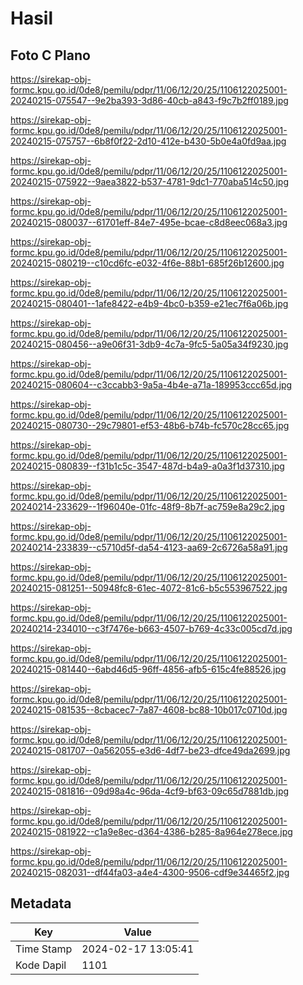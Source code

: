 # Hasil

## Foto C Plano

https://sirekap-obj-formc.kpu.go.id/0de8/pemilu/pdpr/11/06/12/20/25/1106122025001-20240215-075547--9e2ba393-3d86-40cb-a843-f9c7b2ff0189.jpg

https://sirekap-obj-formc.kpu.go.id/0de8/pemilu/pdpr/11/06/12/20/25/1106122025001-20240215-075757--6b8f0f22-2d10-412e-b430-5b0e4a0fd9aa.jpg

https://sirekap-obj-formc.kpu.go.id/0de8/pemilu/pdpr/11/06/12/20/25/1106122025001-20240215-075922--9aea3822-b537-4781-9dc1-770aba514c50.jpg

https://sirekap-obj-formc.kpu.go.id/0de8/pemilu/pdpr/11/06/12/20/25/1106122025001-20240215-080037--61701eff-84e7-495e-bcae-c8d8eec068a3.jpg

https://sirekap-obj-formc.kpu.go.id/0de8/pemilu/pdpr/11/06/12/20/25/1106122025001-20240215-080219--c10cd6fc-e032-4f6e-88b1-685f26b12600.jpg

https://sirekap-obj-formc.kpu.go.id/0de8/pemilu/pdpr/11/06/12/20/25/1106122025001-20240215-080401--1afe8422-e4b9-4bc0-b359-e21ec7f6a06b.jpg

https://sirekap-obj-formc.kpu.go.id/0de8/pemilu/pdpr/11/06/12/20/25/1106122025001-20240215-080456--a9e06f31-3db9-4c7a-9fc5-5a05a34f9230.jpg

https://sirekap-obj-formc.kpu.go.id/0de8/pemilu/pdpr/11/06/12/20/25/1106122025001-20240215-080604--c3ccabb3-9a5a-4b4e-a71a-189953ccc65d.jpg

https://sirekap-obj-formc.kpu.go.id/0de8/pemilu/pdpr/11/06/12/20/25/1106122025001-20240215-080730--29c79801-ef53-48b6-b74b-fc570c28cc65.jpg

https://sirekap-obj-formc.kpu.go.id/0de8/pemilu/pdpr/11/06/12/20/25/1106122025001-20240215-080839--f31b1c5c-3547-487d-b4a9-a0a3f1d37310.jpg

https://sirekap-obj-formc.kpu.go.id/0de8/pemilu/pdpr/11/06/12/20/25/1106122025001-20240214-233629--1f96040e-01fc-48f9-8b7f-ac759e8a29c2.jpg

https://sirekap-obj-formc.kpu.go.id/0de8/pemilu/pdpr/11/06/12/20/25/1106122025001-20240214-233839--c5710d5f-da54-4123-aa69-2c6726a58a91.jpg

https://sirekap-obj-formc.kpu.go.id/0de8/pemilu/pdpr/11/06/12/20/25/1106122025001-20240215-081251--50948fc8-61ec-4072-81c6-b5c553967522.jpg

https://sirekap-obj-formc.kpu.go.id/0de8/pemilu/pdpr/11/06/12/20/25/1106122025001-20240214-234010--c3f7476e-b663-4507-b769-4c33c005cd7d.jpg

https://sirekap-obj-formc.kpu.go.id/0de8/pemilu/pdpr/11/06/12/20/25/1106122025001-20240215-081440--6abd46d5-96ff-4856-afb5-615c4fe88526.jpg

https://sirekap-obj-formc.kpu.go.id/0de8/pemilu/pdpr/11/06/12/20/25/1106122025001-20240215-081535--8cbacec7-7a87-4608-bc88-10b017c0710d.jpg

https://sirekap-obj-formc.kpu.go.id/0de8/pemilu/pdpr/11/06/12/20/25/1106122025001-20240215-081707--0a562055-e3d6-4df7-be23-dfce49da2699.jpg

https://sirekap-obj-formc.kpu.go.id/0de8/pemilu/pdpr/11/06/12/20/25/1106122025001-20240215-081816--09d98a4c-96da-4cf9-bf63-09c65d7881db.jpg

https://sirekap-obj-formc.kpu.go.id/0de8/pemilu/pdpr/11/06/12/20/25/1106122025001-20240215-081922--c1a9e8ec-d364-4386-b285-8a964e278ece.jpg

https://sirekap-obj-formc.kpu.go.id/0de8/pemilu/pdpr/11/06/12/20/25/1106122025001-20240215-082031--df44fa03-a4e4-4300-9506-cdf9e34465f2.jpg


## Metadata

| Key        | Value               |
| ---------- | ------------------- |
| Time Stamp | 2024-02-17 13:05:41 |
| Kode Dapil | 1101                |



